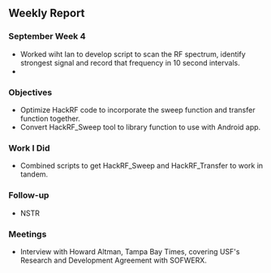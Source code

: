 ## Weekly Report

### September Week 4

  *  Worked wiht Ian to develop script to scan the RF spectrum, identify strongest signal and record that frequency in 10 second intervals.
  *  

### Objectives
  -  Optimize HackRF code to incorporate the sweep function and transfer function together.
  -  Convert HackRF_Sweep tool to library function to use with Android app.

### Work I Did
  -  Combined scripts to get HackRF_Sweep and HackRF_Transfer to work in tandem.

### Follow-up
  -  NSTR

### Meetings
  -  Interview with Howard Altman, Tampa Bay Times, covering USF's Research and Development Agreement with SOFWERX.
